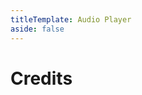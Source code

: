 ```yaml
---
titleTemplate: Audio Player
aside: false
---
```


# Credits

<Credits :credits="credits"/>

<script setup>
const credits = [
  {
    element: { name: "Web UI" },
    name: {
      name: "GeiloChef",
      link: "https://github.com/GeiloChef",
    },
  },
  {
    element: {
      name: "microhttp",
      link: "https://github.com/ebarlas/microhttp",
    },
    license: {
      name: "MIT",
      link: "https://raw.githubusercontent.com/ebarlas/microhttp/refs/heads/main/LICENSE",
    },
  }
];
</script>
